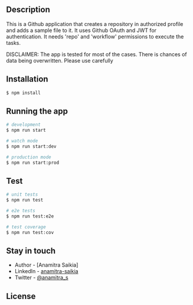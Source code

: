 ## Description

This is a Github application that creates a repository in authorized profile and adds a sample file to it. 
It uses Github OAuth and JWT for authentication. It needs 'repo' and 'workflow' permissions to execute the tasks.

DISCLAIMER: 
The app is tested for most of the cases. There is chances of data being overwritten. Please use carefully 

## Installation

```bash
$ npm install
```

## Running the app

```bash
# development
$ npm run start

# watch mode
$ npm run start:dev

# production mode
$ npm run start:prod
```

## Test

```bash
# unit tests
$ npm run test

# e2e tests
$ npm run test:e2e

# test coverage
$ npm run test:cov
```

## Stay in touch

- Author - [Anamitra Saikia]
- LinkedIn - [anamitra-saikia](https://www.linkedin.com/in/anamitra-saikia/)
- Twitter - [@anamitra_s](https://twitter.com/anamitra_s)

## License

